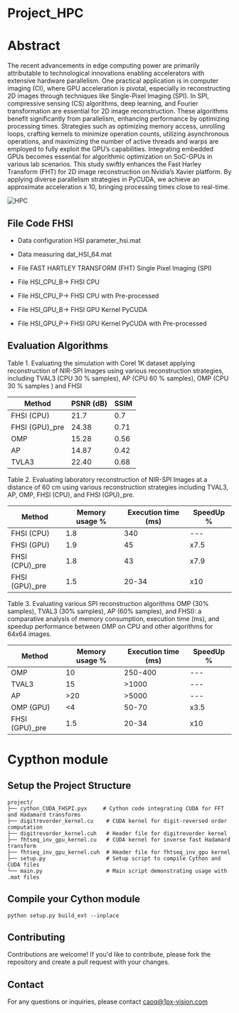 # Project_HPC

# Abstract

The recent advancements in edge computing power are primarily attributable to technological innovations enabling accelerators with extensive hardware parallelism. One practical application is in computer imaging (CI), where GPU acceleration is pivotal, especially in reconstructing 2D images through techniques like Single-Pixel Imaging (SPI). In SPI, compressive sensing (CS) algorithms, deep learning, and Fourier transformation are essential for 2D image reconstruction. These algorithms benefit significantly from parallelism, enhancing performance by optimizing processing times. Strategies such as optimizing memory access, unrolling loops, crafting kernels to minimize operation counts, utilizing asynchronous operations, and maximizing the number of active threads and warps are employed to fully exploit the GPU’s capabilities. Integrating embedded GPUs becomes essential for algorithmic optimization on SoC-GPUs in various lab scenarios. This study swiftly enhances the Fast Harley Transform (FHT) for 2D image reconstruction on Nvidia’s Xavier platform. By applying diverse parallelism strategies in PyCUDA, we achieve an approximate acceleration x 10, bringing processing times close to real-time.

![HPC](https://github.com/1Px-Vision/Project_HPC/assets/150855410/13bd4b32-6cbf-4291-bde1-ae11de2b72e6)

## File Code FHSI
* Data configuration HSI parameter_hsi.mat
* Data measuring dat_HSI_64.mat

* File FAST HARTLEY TRANSFORM (FHT) Single Pixel Imaging (SPI)
* File HSI_CPU_B-> FHSI CPU  
* File HSI_CPU_P-> FHSI CPU with Pre-processed

* File HSI_GPU_B-> FHSI GPU Kernel PyCUDA  
* File HSI_GPU_P-> FHSI GPU Kernel PyCUDA with Pre-processed    

## Evaluation Algorithms 

Table 1. Evaluating the simulation with Corel 1K dataset applying reconstruction of NIR-SPI Images using various reconstruction strategies, including TVAL3 (CPU 30 % samples), AP (CPU 60 % samples), OMP (CPU 30 % samples ) and FHSI

| Method  | PSNR (dB) |SSIM |
| ------------- | ------------- |------------- |
| FHSI (CPU)  | 21.7  |0.7  |
| FHSI (GPU)_pre  | 24.38  |0.71  |
| OMP  | 15.28  |0.56  |
|AP  | 14.87  |0.42  |
| TVLA3  | 22.40  |0.68 |

Table 2. Evaluating laboratory reconstruction of NIR-SPI Images at a distance of 60 cm using various reconstruction strategies including TVAL3, AP, OMP, FHSI (CPU), and FHSI (GPU)_pre.

| Method  | Memory usage % |Execution time (ms) |SpeedUp % |
| ------------- | ------------- |------------- |------------- |
| FHSI (CPU)  | 1.8 |340 |--- |
| FHSI (GPU)  | 1.9  |45  |x7.5|
| FHSI (CPU)_pre  | 1.8 |43 |x7.9 |
| FHSI (GPU)_pre  | 1.5 |20-34  |x10|

Table 3. Evaluating various SPI reconstruction algorithms OMP (30% samples), TVAL3 (30% samples), AP (60% samples), and FHSI): a comparative analysis of memory consumption, execution time (ms), and speedup performance between OMP on CPU and other algorithms for 64x64 images. 

| Method  | Memory usage % |Execution time (ms) |SpeedUp % |
| ------------- | ------------- |------------- |------------- |
| OMP  | 10 |250-400 |--- |
| TVAL3  | 15  |>1000  |---|
|AP  | >20 |>5000 |--- |
|OMP (GPU)  | <4  |50-70 |x3.5 |
| FHSI (GPU)_pre  | 1.5 |20-34  |x10|

# Cypthon module

## Setup the Project Structure
````
project/
├── cython_CUDA_FHSPI.pyx     # Cython code integrating CUDA for FFT and Hadamard transforms 
├── digitrevorder_kernel.cu    # CUDA kernel for digit-reversed order computation
├── digitrevorder_kernel.cuh   # Header file for digitrevorder kernel
├── fhtseq_inv_gpu_kernel.cu   # CUDA kernel for inverse fast Hadamard transform
├── fhtseq_inv_gpu_kernel.cuh  # Header file for fhtseq_inv_gpu kernel
├── setup.py                   # Setup script to compile Cython and CUDA files
└── main.py                    # Main script demonstrating usage with .mat files
````

## Compile your Cython module

````
python setup.py build_ext --inplace
````

## Contributing
Contributions are welcome! If you'd like to contribute, please fork the repository and create a pull request with your changes.

## Contact
For any questions or inquiries, please contact caoq@1px-vision.com
